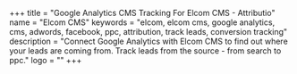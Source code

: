 +++
title = "Google Analytics CMS Tracking For Elcom CMS - Attributio"
name = "Elcom CMS"
keywords = "elcom, elcom cms, google analytics, cms, adwords, facebook, ppc, attribution, track leads, conversion tracking"
description = "Connect Google Analytics with Elcom CMS to find out where your leads are coming from. Track leads from the source - from search to ppc."
logo = ""
+++
